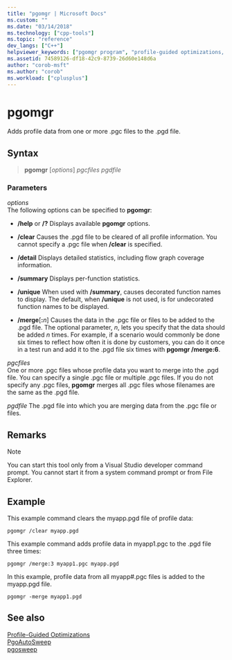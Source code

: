 ```yaml
---
title: "pgomgr | Microsoft Docs"
ms.custom: ""
ms.date: "03/14/2018"
ms.technology: ["cpp-tools"]
ms.topic: "reference"
dev_langs: ["C++"]
helpviewer_keywords: ["pgomgr program", "profile-guided optimizations, pgomgr"]
ms.assetid: 74589126-df18-42c9-8739-26d60e148d6a
author: "corob-msft"
ms.author: "corob"
ms.workload: ["cplusplus"]
---
```

# pgomgr

Adds profile data from one or more .pgc files to the .pgd file.

## Syntax

> **pgomgr** [*options*] *pgcfiles* *pgdfile*

### Parameters

*options*<br/>
The following options can be specified to **pgomgr**:

- **/help** or **/?** Displays available **pgomgr** options.

- **/clear** Causes the .pgd file to be cleared of all profile information. You cannot specify a .pgc file when **/clear** is specified.

- **/detail** Displays detailed statistics, including flow graph coverage information.

- **/summary** Displays per-function statistics.

- **/unique** When used with **/summary**, causes decorated function names to display. The default, when **/unique** is not used, is for undecorated function names to be displayed.

- **/merge**\[**:**<em>n</em>] Causes the data in the .pgc file or files to be added to the .pgd file. The optional parameter, *n*, lets you specify that the data should be added *n* times. For example, if a scenario would commonly be done six times to reflect how often it is done by customers, you can do it once in a test run and add it to the .pgd file six times with **pgomgr /merge:6**.

*pgcfiles*<br/>
One or more .pgc files whose profile data you want to merge into the .pgd file. You can specify a single .pgc file or multiple .pgc files. If you do not specify any .pgc files, **pgomgr** merges all .pgc files whose filenames are the same as the .pgd file.

*pgdfile*
The .pgd file into which you are merging data from the .pgc file or files.

## Remarks

> [!NOTE]
> You can start this tool only from a Visual Studio developer command prompt. You cannot start it from a system command prompt or from File Explorer.

## Example

This example command clears the myapp.pgd file of profile data:

`pgomgr /clear myapp.pgd`

This example command adds profile data in myapp1.pgc to the .pgd file three times:

`pgomgr /merge:3 myapp1.pgc myapp.pgd`

In this example, profile data from all myapp#.pgc files is added to the myapp.pgd file.

`pgomgr -merge myapp1.pgd`

## See also

[Profile-Guided Optimizations](profile-guided-optimizations.md)<br/>
[PgoAutoSweep](pgoautosweep.md)<br/>
[pgosweep](pgosweep.md)<br/>
